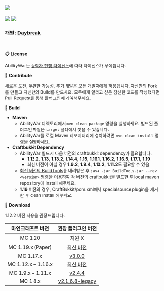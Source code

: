 # <img src="https://user-images.githubusercontent.com/39194432/96130737-475da400-0f33-11eb-9334-947ebd802aff.png">
<img src="https://img.shields.io/github/v/release/DayBreak365/AbilityWar?style=flat-square"></img>
<img src="https://img.shields.io/github/last-commit/DayBreak365/AbilityWar?style=flat-square"></img>
### 개발: [Daybreak](https://github.com/DayBreak365)
<br/>

**📋 License**

AbilityWar는 [능력자 전쟁 라이선스](https://github.com/DayBreak365/AbilityWar/blob/master/LICENSE.md)에 따라 라이선스가 부여됩니다.

**📎 Contribute**

새로운 도전, 무한한 가능성. 추가 개발은 모든 개발자에게 허용됩니다. 자신만의 Fork를 만들고 자신만의 Build를 만드세요.
모두에게 알리고 싶은 참신한 코드를 작성했다면 Pull Request를 통해 플러그인에 기여해주세요.

**🔧 Build**
- **Maven**
    - AbilityWar 디렉토리에서 `mvn clean package` 명령을 실행하세요. 빌드된 플러그인 파일은 `target` 폴더에서 찾을 수 있습니다.
    - AbilityWar를 로컬 Maven 레포지터리에 설치하려면 `mvn clean install` 명령을 실행하세요.
- **Craftbukkit Dependency**
    - AbilityWar 빌드시 다음 버전의 craftbukkit dependency가 필요합니다.
      - **1.12.2**, **1.13**, **1.13.2**, **1.14.4**, **1.15**, **1.16.1**, **1.16.2**, **1.16.5**, **1.17.1**, **1.19**
      - 최신 버전이 아닐 경우 **1.9.2**, **1.9.4**, **1.10.2**, **1.11.2**도 필요할 수 있음
    - [최신 버전의 BuildTools](https://hub.spigotmc.org/jenkins/job/BuildTools/lastSuccessfulBuild/artifact/target/BuildTools.jar)를 내려받은 후 `java -jar BuildTools.jar --rev <version>` 명령을 이용하여 각 버전의 craftbukkit을 빌드한 후 local maven repository에 install 해주세요.
    - **1.19** 버전의 경우, CraftBukkit/pom.xml에서 specialsource plugin을 제거한 후 clean install 해주세요.

**🔗 Download**

1.12.2 버전 사용을 권장드립니다.

| 마인크래프트 버전 | 권장 플러그인 버전 |
|:----:|:----:|
| MC 1.20 | 지원 X |
| MC 1.19.x (Paper) | [최신 버전](https://github.com/DayBreak365/AbilityWar/releases/latest) |
| MC 1.17.x | [v3.0.0](https://github.com/DayBreak365/AbilityWar/releases/tag/20210912) |
| MC 1.12.x ~ 1.16.x | [최신 버전](https://github.com/DayBreak365/AbilityWar/releases/latest) |
| MC 1.9.x ~ 1.11.x | [v2.4.4](https://github.com/DayBreak365/AbilityWar/releases/tag/20210130) |
| MC 1.8.x | [v2.1.6.8-legacy](https://drive.google.com/uc?export=download&confirm=no_antivirus&id=1CYY7oH0IpEkH1vmL7--6fOfJ0skDgp3S) |

